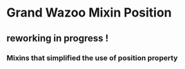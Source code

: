 Grand Wazoo Mixin Position
==========================

## reworking in progress !

### Mixins that simplified the use of position property